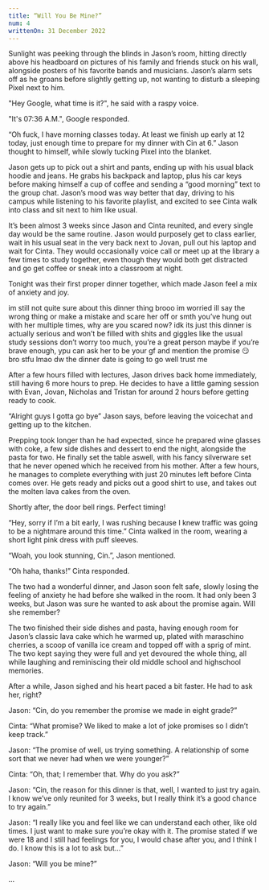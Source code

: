 ```yaml
---
title: “Will You Be Mine?”
num: 4
writtenOn: 31 December 2022
---
```


Sunlight was peeking through the blinds in Jason’s room, hitting directly above his headboard on pictures of his family and friends stuck on his wall, alongside posters of his favorite bands and musicians. Jason’s alarm sets off as he groans before slightly getting up, not wanting to disturb a sleeping Pixel next to him. 

"Hey Google, what time is it?", he said with a raspy voice.

"It's 07:36 A.M.", Google responded.

“Oh fuck, I have morning classes today. At least we finish up early at 12 today, just enough time to prepare for my dinner with Cin at 6.” Jason thought to himself, while slowly tucking Pixel into the blanket.

Jason gets up to pick out a shirt and pants, ending up with his usual black hoodie and jeans. He grabs his backpack and laptop, plus his car keys before making himself a cup of coffee and sending a “good morning” text to the group chat. Jason’s mood was way better that day, driving to his campus while listening to his favorite playlist, and excited to see Cinta walk into class and sit next to him like usual.

It’s been almost 3 weeks since Jason and Cinta reunited, and every single day would be the same routine. Jason would purposely get to class earlier, wait in his usual seat in the very back next to Jovan, pull out his laptop and wait for Cinta. They would occasionally voice call or meet up at the library a few times to study together, even though they would both get distracted and go get coffee or sneak into a classroom at night.

Tonight was their first proper dinner together, which made Jason feel a mix of anxiety and joy.

<message-container>
<message contact="Jason" alignment="right" img="https://fangdustry.me/assets/jason.929209c1.png">im still not quite sure about this dinner thing</message>
<message alignment="right">
brooo im worried ill say the wrong thing or make a mistake and scare her off or smth</message>
<message contact="Jovan" alignment="left" img="https://fangdustry.me/assets/jovan.8c31555d.jpg">
you’ve hung out with her multiple times, why are you scared now?
</message>
<message contact="Jason" alignment="right" img="https://fangdustry.me/assets/jason.929209c1.png">
idk its just this dinner is actually serious and won’t be filled with shits and giggles like the usual study sessions</message>
<message contact="Jovan" alignment="left" img="https://fangdustry.me/assets/jovan.8c31555d.jpg">
don’t worry too much, you’re a great person
</message>
<message alignment="left">
maybe if you’re brave enough, ypu can ask her to be your gf and mention the promise 😏
</message>
<message contact="Jason" alignment="right" img="https://fangdustry.me/assets/jason.929209c1.png">
bro stfu</message>
<message contact="Jovan" alignment="left" img="https://fangdustry.me/assets/jovan.8c31555d.jpg">
lmao
</message>
<message alignment="left">
dw the dinner date is going to go well trust me
</message>
</message-container>

After a few hours filled with lectures, Jason drives back home immediately, still having 6 more hours to prep. He decides to have a little gaming session with Evan, Jovan, Nicholas and Tristan for around 2 hours before getting ready to cook.

“Alright guys I gotta go bye” Jason says, before leaving the voicechat and getting up to the kitchen. 

Prepping took longer than he had expected, since he prepared wine glasses with coke, a few side dishes and dessert to end the night, alongside the pasta for two. He finally set the table aswell, with his fancy silverware set that he never opened which he received from his mother. After a few hours, he manages to complete everything with just 20 minutes left before Cinta comes over. He gets ready and picks out a good shirt to use, and takes out the molten lava cakes from the oven.

Shortly after, the door bell rings. Perfect timing!

“Hey, sorry if I’m a bit early, I was rushing because I knew traffic was going to be a nightmare around this time.” Cinta walked in the room, wearing a short light pink dress with puff sleeves. 

“Woah, you look stunning, Cin.”, Jason mentioned.

“Oh haha, thanks!” Cinta responded. 

The two had a wonderful dinner, and Jason soon felt safe, slowly losing the feeling of anxiety he had before she walked in the room. It had only been 3 weeks, but Jason was sure he wanted to ask about the promise again. Will she remember?

The two finished their side dishes and pasta, having enough room for Jason’s classic lava cake which he warmed up, plated with maraschino cherries, a scoop of vanilla ice cream and topped off with a sprig of mint. The two kept saying they were full and yet devoured the whole thing, all while laughing and reminiscing their old middle school and highschool memories.

After a while, Jason sighed and his heart paced a bit faster. He had to ask her, right?

Jason: “Cin, do you remember the promise we made in eight grade?”

Cinta: “What promise? We liked to make a lot of joke promises so I didn’t keep track.”

Jason: “The promise of well, us trying something. A relationship of some sort that we never had when we were younger?”

Cinta: “Oh, that; I remember that. Why do you ask?”

Jason: “Cin, the reason for this dinner is that, well, I wanted to just try again. I know we’ve only reunited for 3 weeks, but I really think it’s a good chance to try again.”

Jason: “I really like you and feel like we can understand each other, like old times. I just want to make sure you’re okay with it. The promise stated if we were 18 and I still had feelings for you, I would chase after you, and I think I do. I know this is a lot to ask but…”

Jason: “Will you be mine?”

…
